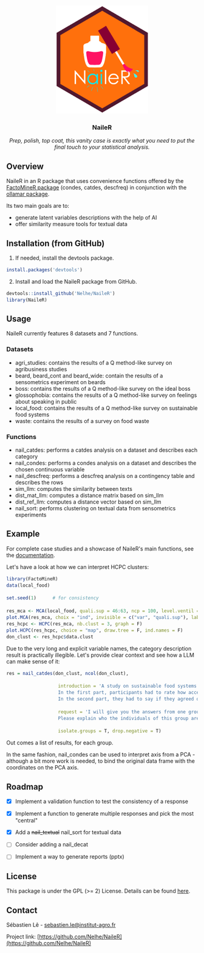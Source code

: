 <br />
<div align="center">
  <a href="https://github.com/Nelhe/NaileR">
    <img src="images/Nailer_final.png" alt="Logo" width="244" height="284">
  </a>

  <h3 align="center">NaileR</h3>

  <p align="center">
    <i>Prep, polish, top coat, this vanity case is exactly what you need to put the final touch to your statistical analysis.</i>
</div>



## Overview

NaileR in an R package that uses convenience functions offered by the <a href="https://CRAN.R-project.org/package=FactoMineR">FactoMineR package</a> (condes, catdes, descfreq) in conjunction with the <a href="https://CRAN.R-project.org/package=ollamar">ollamar package</a>.

Its two main goals are to:
* generate latent variables descriptions with the help of AI
* offer similarity measure tools for textual data



## Installation (from GitHub)

1. If needed, install the devtools package.
``` r
install.packages('devtools')
```

2. Install and load the NaileR package from GitHub.
``` r
devtools::install_github('Nelhe/NaileR')
library(NaileR)
```

## Usage

NaileR currently features 8 datasets and 7 functions.

### Datasets

* agri_studies: contains the results of a Q method-like survey on agribusiness studies
* beard, beard_cont and beard_wide: contain the results of a sensometrics experiment on beards
* boss: contains the results of a Q method-like survey on the ideal boss
* glossophobia: contains the results of a Q method-like survey on feelings about speaking in public
* local_food: contains the results of a Q method-like survey on sustainable food systems
* waste: contains the results of a survey on food waste

### Functions

* nail_catdes: performs a catdes analysis on a dataset and describes each category
* nail_condes: performs a condes analysis on a dataset and describes the chosen continuous variable
* nail_descfreq: performs a descfreq analysis on a contingency table and describes the rows
* sim_llm: computes the similarity between texts
* dist_mat_llm: computes a distance matrix based on sim_llm
* dist_ref_llm: computes a distance vector based on sim_llm
* nail_sort: performs clustering on textual data from sensometrics experiments

## Example

For complete case studies and a showcase of NaileR's main functions, see the [documentation](doc).

Let's have a look at how we can interpret HCPC clusters:

``` r
library(FactoMineR)
data(local_food)

set.seed(1)      # for consistency

res_mca <- MCA(local_food, quali.sup = 46:63, ncp = 100, level.ventil = 0.05, graph = F)
plot.MCA(res_mca, choix = "ind", invisible = c("var", "quali.sup"), label = "none")
res_hcpc <- HCPC(res_mca, nb.clust = 3, graph = F)
plot.HCPC(res_hcpc, choice = "map", draw.tree = F, ind.names = F)
don_clust <- res_hcpc$data.clust
```

Due to the very long and explicit variable names, the category description result is practically illegible. Let's provide clear context and see how a LLM can make sense of it:

``` r
res = nail_catdes(don_clust, ncol(don_clust),
                   
                   introduction = 'A study on sustainable food systems was led on several French participants. This study had 2 parts. 
                   In the first part, participants had to rate how acceptable "a food system that..." (e.g, "a food system that only uses renewable energy") was to them.
                   In the second part, they had to say if they agreed or disagreed with some statements.',
                   
                   request = 'I will give you the answers from one group.
                   Please explain who the individuals of this group are, what their beliefs are. Then, give this group a new name, and explain why you chose this name.',
                   
                   isolate.groups = T, drop.negative = T)
```

Out comes a list of results, for each group.

In the same fashion, nail_condes can be used to interpret axis from a PCA - although a bit more work is needed, to bind the original data frame with the coordinates on the PCA axis.


## Roadmap

- [X] Implement a validation function to test the consistency of a response
- [X] Implement a function to generate multiple responses and pick the most "central"
- [X] Add a <s>nail_textual</s> nail_sort for textual data
- [ ] Consider adding a nail_decat
- [ ] Implement a way to generate reports (pptx)


## License

This package is under the GPL (>= 2) License. Details can be found [here](https://cran.r-project.org/web/licenses/).

## Contact

Sébastien Lê - sebastien.le@institut-agro.fr

Project link: [https://github.com/Nelhe/NaileR](https://github.com/Nelhe/NaileR)
